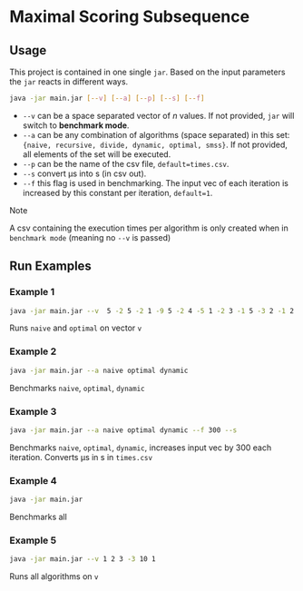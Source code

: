 # Maximal Scoring Subsequence

## Usage
This project is contained in one single `jar`. Based on the input parameters
the `jar` reacts in different ways.

```sh
java -jar main.jar [--v] [--a] [--p] [--s] [--f]
```
- `--v` can be a space separated vector of $n$ values. If not provided, `jar` will switch to **benchmark mode**.
- `--a` can be any combination of algorithms (space separated) in this set:  
   `{naive, recursive, divide, dynamic, optimal, smss}`. 
   If not provided, all elements of the set will be executed.
- `--p` can be the name of the csv file, `default=times.csv`.
- `--s` convert μs into s (in csv out).
- `--f` this flag is used in benchmarking. The input vec of each iteration is 
   increased by this constant per iteration, `default=1`.

> [!NOTE]  
> A csv containing the execution times per algorithm is only created when in `benchmark mode` (meaning no `--v` is passed)

## Run Examples

### Example 1
```sh
java -jar main.jar --v  5 -2 5 -2 1 -9 5 -2 4 -5 1 -2 3 -1 5 -3 2 -1 2 --a naive optimal 
```
Runs `naive` and `optimal` on vector `v`

### Example 2
```sh
java -jar main.jar --a naive optimal dynamic
```
Benchmarks `naive`, `optimal`, `dynamic` 

### Example 3
```sh
java -jar main.jar --a naive optimal dynamic --f 300 --s
```
Benchmarks `naive`, `optimal`, `dynamic`, increases input vec by 300 each iteration.
Converts μs in s in `times.csv`

### Example 4
```sh
java -jar main.jar 
```
Benchmarks all

### Example 5
```sh
java -jar main.jar --v 1 2 3 -3 10 1
```
Runs all algorithms on `v`


